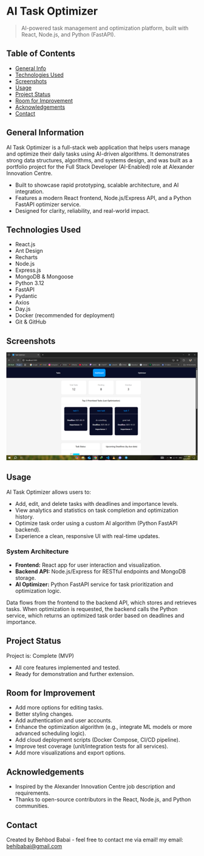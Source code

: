 # AI Task Optimizer

> AI-powered task management and optimization platform, built with React, Node.js, and Python (FastAPI).

## Table of Contents

- [General Info](#general-information)
- [Technologies Used](#technologies-used)
- [Screenshots](#screenshots)
- [Usage](#usage)
- [Project Status](#project-status)
- [Room for Improvement](#room-for-improvement)
- [Acknowledgements](#acknowledgements)
- [Contact](#contact)

## General Information

AI Task Optimizer is a full-stack web application that helps users manage and optimize their daily tasks using AI-driven algorithms. It demonstrates strong data structures, algorithms, and systems design, and was built as a portfolio project for the Full Stack Developer (AI-Enabled) role at Alexander Innovation Centre.

- Built to showcase rapid prototyping, scalable architecture, and AI integration.
- Features a modern React frontend, Node.js/Express API, and a Python FastAPI optimizer service.
- Designed for clarity, reliability, and real-world impact.

## Technologies Used

- React.js
- Ant Design
- Recharts
- Node.js
- Express.js
- MongoDB & Mongoose
- Python 3.12
- FastAPI
- Pydantic
- Axios
- Day.js
- Docker (recommended for deployment)
- Git & GitHub

## Screenshots

![alt text](image-1.png)

## Usage

AI Task Optimizer allows users to:

- Add, edit, and delete tasks with deadlines and importance levels.
- View analytics and statistics on task completion and optimization history.
- Optimize task order using a custom AI algorithm (Python FastAPI backend).
- Experience a clean, responsive UI with real-time updates.

### System Architecture

- **Frontend:** React app for user interaction and visualization.
- **Backend API:** Node.js/Express for RESTful endpoints and MongoDB storage.
- **AI Optimizer:** Python FastAPI service for task prioritization and optimization logic.

Data flows from the frontend to the backend API, which stores and retrieves tasks. When optimization is requested, the backend calls the Python service, which returns an optimized task order based on deadlines and importance.

## Project Status

Project is: Complete (MVP)

- All core features implemented and tested.
- Ready for demonstration and further extension.

## Room for Improvement

- Add more options for editing tasks.
- Better styling changes.
- Add authentication and user accounts.
- Enhance the optimization algorithm (e.g., integrate ML models or more advanced scheduling logic).
- Add cloud deployment scripts (Docker Compose, CI/CD pipeline).
- Improve test coverage (unit/integration tests for all services).
- Add more visualizations and export options.

## Acknowledgements

- Inspired by the Alexander Innovation Centre job description and requirements.
- Thanks to open-source contributors in the React, Node.js, and Python communities.

## Contact

Created by Behbod Babai - feel free to contact me via email!
my email: behibabai@gmail.com

<!-- Optional -->
<!-- ## License -->
<!-- This project is open source and available under the ... License. -->
